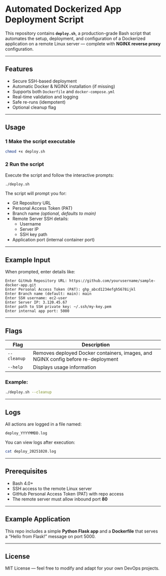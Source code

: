 # Automated Dockerized App Deployment Script

This repository contains **`deploy.sh`**, a production-grade Bash script that automates the setup, deployment, and configuration of a Dockerized application on a remote Linux server — complete with **NGINX reverse proxy** configuration.

---

## Features

- Secure SSH-based deployment  
- Automatic Docker & NGINX installation (if missing)  
- Supports both `Dockerfile` and `docker-compose.yml`  
- Real-time validation and logging  
- Safe re-runs (idempotent)  
- Optional cleanup flag  

---

## Usage

### 1 Make the script executable
```bash
chmod +x deploy.sh
```

### 2 Run the script
Execute the script and follow the interactive prompts:
```bash
./deploy.sh
```

The script will prompt you for:

- Git Repository URL  
- Personal Access Token (PAT)  
- Branch name *(optional, defaults to main)*  
- Remote Server SSH details:  
  - Username  
  - Server IP  
  - SSH key path  
- Application port (internal container port)

---

## Example Input

When prompted, enter details like:
```
Enter GitHub Repository URL: https://github.com/yourusername/sample-docker-app.git
Enter Personal Access Token (PAT): ghp_abcd1234efgh5678ijkl
Enter Branch name (default: main): main
Enter SSH username: ec2-user
Enter Server IP: 3.120.45.67
Enter path to SSH private key: ~/.ssh/my-key.pem
Enter internal app port: 5000
```

---

## Flags

| Flag | Description |
|------|--------------|
| `--cleanup` | Removes deployed Docker containers, images, and NGINX config before re-deployment |
| `--help` | Displays usage information |

### Example:
```bash
./deploy.sh --cleanup
```

---

## Logs

All actions are logged in a file named:
```
deploy_YYYYMMDD.log
```

You can view logs after execution:
```bash
cat deploy_20251020.log
```

---

## Prerequisites

- Bash 4.0+  
- SSH access to the remote Linux server  
- GitHub Personal Access Token (PAT) with repo access  
- The remote server must allow inbound port **80**

---

## Example Application

This repo includes a simple **Python Flask app** and a **Dockerfile** that serves a “Hello from Flask!” message on port 5000.

---

## License

MIT License — feel free to modify and adapt for your own DevOps projects.